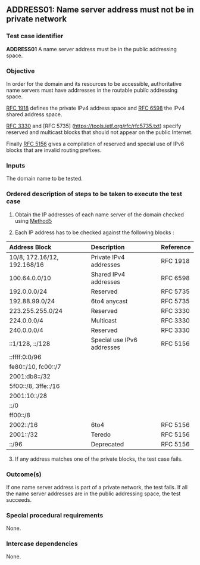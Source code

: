 ## ADDRESS01: Name server address must not be in private network

### Test case identifier
**ADDRESS01** A name server address must be in the public addressing space.

### Objective

In order for the domain and its resources to be accessible, authoritative 
name servers must have addrresses in the routable public addressing space.

[RFC 1918](https://tools.ietf.org/rfc/rfc1918.txt) defines the private IPv4
address space and [RFC 6598](https://tools.ietf.org/rfc/rfc6598.txt) the IPv4
shared address space. 

[RFC 3330](https://tools.ietf.org/rfc/rfc3330.txt) and [RFC 5735]
(https://tools.ietf.org/rfc/rfc5735.txt) specify reserved and multicast blocks
that should not appear on the public Internet.

Finally [RFC 5156](https://tools.ietf.org/rfc/rfc5156.txt) gives a compilation
of reserved and special use of IPv6 blocks that are invalid routing prefixes.

### Inputs

The domain name to be tested.

### Ordered description of steps to be taken to execute the test case

1. Obtain the IP addresses of each name server of the domain checked using
   [Method5](../Methods.md)

2. Each IP address has to be checked against the following blocks :
 

|Address Block                        | Description               | Reference |
|:------------------------------------|:--------------------------|:----------|
| 10/8, 172.16/12, 192.168/16         | Private IPv4 addresses    | RFC 1918  |                 
| 100.64.0.0/10                       | Shared IPv4 addresses     | RFC 6598  |
| 192.0.0.0/24			      | Reserved                  | RFC 5735  |
| 192.88.99.0/24		      | 6to4 anycast              | RFC 5735  |
| 223.255.255.0/24		      | Reserved                  | RFC 3330  |
| 224.0.0.0/4		              | Multicast                 | RFC 3330  |
| 240.0.0.0/4		              | Reserved                  | RFC 3330  |
| ::1/128, ::/128	              | Special use IPv6 addresses| RFC 5156  |
| ::ffff:0:0/96                                                               |
| fe80::/10, fc00::/7                 |                           |           |
| 2001:db8::/32                       |                           |           |
| 5f00::/8, 3ffe::/16                 |                           |           |
| 2001:10::/28                        |                           |           |
| ::/0                                |                           |           |
| ff00::/8                            |                           |           |
| 2002::/16                           | 6to4                      | RFC 5156  |
| 2001::/32                           | Teredo                    | RFC 5156  |
| ::<ipv4-address>/96                 | Deprecated                | RFC 5156  |

3. If any address matches one of the private blocks, the test case
   fails.

### Outcome(s)

If one name server address is part of a private network, the test fails.
If all the name server addresses are in the public addressing space, the
test succeeds.

### Special procedural requirements

None.

### Intercase dependencies

None.














